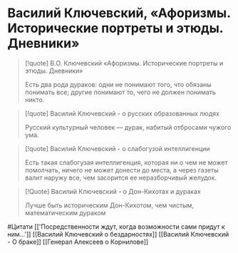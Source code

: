 # Василий Ключевский, «Афоризмы. Исторические портреты и этюды. Дневники»

>[!quote] В.О. Ключевский «Афоризмы. Исторические портреты и этюды. Дневники»
>
>Есть два рода дураков: одни не понимают того, что обязаны понимать все; другие понимают то, чего не должен понимать никто.

>[!quote] Василий Ключевский - о русских образованных людях
>
>Русский культурный человек — дурак, набитый отбросами чужого ума.

>[!quote] Василий Ключевский - о слабогузой интеллигенции
>
>Есть такая слабогузая интеллигенция, которая ни о чем не может помолчать, ничего не может донести до места, а через газеты валит наружу все, чем засорится ее неразборчивый желудок.

> [!Quote] Василий Ключевский - о Дон-Кихотах и дураках
>
> Лучше быть историческим Дон-Кихотом, чем чистым, математическим дураком

#Цитати
[['Посредственности ждут, когда возможности сами придут к ним...']]
[[Василий Ключевский о бездарностях]]
[[Василий Ключевский - О браке]]
[[Генерал Алексеев о Корнилове]]
